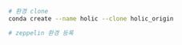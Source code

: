 





```bash
# 환경 clone
conda create --name holic --clone holic_origin


```



```bash
# zeppelin 환경 등록 
```

